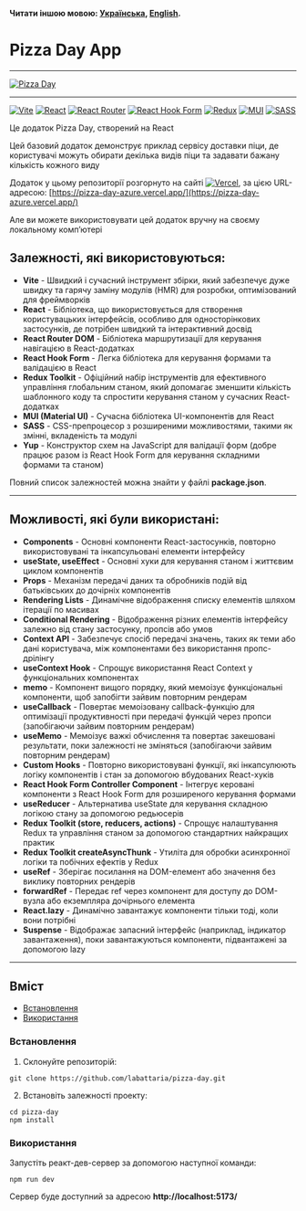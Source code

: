 **Читати іншою мовою: [Українська](README.ukr.md), [English](README.md).**

# Pizza Day App

---

[![Pizza Day](https://i.gyazo.com/7730057de70718294c5ba768d1ed5506.gif)](https://gyazo.com/7730057de70718294c5ba768d1ed5506)

---

[![Vite](https://img.shields.io/badge/vite-%23646CFF.svg?style=for-the-badge&logo=vite&logoColor=white)](#)
[![React](https://img.shields.io/badge/react-%2320232a.svg?style=for-the-badge&logo=react&logoColor=%2361DAFB)](#)
[![React Router](https://img.shields.io/badge/React_Router-CA4245?style=for-the-badge&logo=react-router&logoColor=white)](#)
[![React Hook Form](https://img.shields.io/badge/React%20Hook%20Form-%23EC5990.svg?style=for-the-badge&logo=reacthookform&logoColor=white)](#)
[![Redux](https://img.shields.io/badge/redux-%23593d88.svg?style=for-the-badge&logo=redux&logoColor=white)](#)
[![MUI](https://img.shields.io/badge/MUI-%230081CB.svg?style=for-the-badge&logo=mui&logoColor=white)](#)
[![SASS](https://img.shields.io/badge/SASS-hotpink.svg?style=for-the-badge&logo=SASS&logoColor=white)](#)

Це додаток Pizza Day, створений на React

Цей базовий додаток демонструє приклад сервісу доставки піци, де користувачі можуть обирати декілька видів піци та задавати бажану кількість кожного виду

Додаток у цьому репозиторії розгорнуто на сайтi [![Vercel](https://img.shields.io/badge/vercel-%23000000.svg?style=for-the-badge&logo=vercel&logoColor=white)](#), за цією URL-адресою: [https://pizza-day-azure.vercel.app/](https://pizza-day-azure.vercel.app/)

Але ви можете використовувати цей додаток вручну на своєму локальному комп’ютері

## Залежностi, якi використовуються:

- **Vite** - Швидкий і сучасний інструмент збірки, який забезпечує дуже швидку та гарячу заміну модулів (HMR) для розробки, оптимізований для фреймворків
- **React** - Бібліотека, що використовується для створення користувацьких інтерфейсів, особливо для односторінкових застосунків, де потрібен швидкий та інтерактивний досвід
- **React Router DOM** - Бібліотека маршрутизації для керування навігацією в React-додатках
- **React Hook Form** - Легка бібліотека для керування формами та валідацією в React
- **Redux Toolkit** - Офіційний набір інструментів для ефективного управління глобальним станом, який допомагає зменшити кількість шаблонного коду та спростити керування станом у сучасних React-додатках
- **MUI (Material UI)** - Сучасна бібліотека UI-компонентів для React
- **SASS** - CSS-препроцесор з розширеними можливостями, такими як змінні, вкладеність та модулi
- **Yup** - Конструктор схем на JavaScript для валідації форм (добре працює разом із React Hook Form для керування складними формами та станом)

Повний список залежностей можна знайти у файлі **package.json**.

---

## Можливостi, якi були використані:

- **Components** - Основні компоненти React-застосунків, повторно використовувані та інкапсульовані елементи інтерфейсу
- **useState, useEffect** - Основні хуки для керування станом і життєвим циклом компонентів
- **Props** - Механізм передачі даних та обробників подій від батьківських до дочірніх компонентів
- **Rendering Lists** - Динамічне відображення списку елементів шляхом ітерації по масивах
- **Conditional Rendering** - Відображення різних елементів інтерфейсу залежно від стану застосунку, пропсів або умов
- **Context API** - Забезпечує спосіб передачі значень, таких як теми або дані користувача, між компонентами без використання пропс-дрiлінгу
- **useContext Hook** - Спрощує використання React Context у функціональних компонентах
- **memo** - Компонент вищого порядку, який мемоізує функціональні компоненти, щоб запобігти зайвим повторним рендерам
- **useCallback** - Повертає мемоізовану callback-функцію для оптимізації продуктивності при передачі функцій через пропси (запобігаючи зайвим повторним рендерам)
- **useMemo** - Мемоізує важкi обчислення та повертає закешовані результати, поки залежності не зміняться (запобігаючи зайвим повторним рендерам)
- **Custom Hooks** - Повторно використовувані функції, які інкапсулюють логіку компонентів і стан за допомогою вбудованих React-хуків
- **React Hook Form Controller Component** - Інтегрує керовані компоненти з React Hook Form для розширеного керування формами
- **useReducer** - Альтернатива useState для керування складною логікою стану за допомогою редьюсерів
- **Redux Toolkit (store, reducers, actions)** - Спрощує налаштування Redux та управління станом за допомогою стандартних найкращих практик
- **Redux Toolkit createAsyncThunk** - Утиліта для обробки асинхронної логіки та побічних ефектів у Redux
- **useRef** - Зберігає посилання на DOM-елемент або значення без виклику повторних рендерів
- **forwardRef** - Передає ref через компонент для доступу до DOM-вузла або екземпляра дочірнього елемента
- **React.lazy** - Динамічно завантажує компоненти тільки тоді, коли вони потрібні
- **Suspense** - Відображає запасний інтерфейс (наприклад, індикатор завантаження), поки завантажуються компоненти, підвантажені за допомогою lazy

---

## Вміст

- [Встановлення](#Встановлення)
- [Використання](#Використання)

### Встановлення

1. Склонуйте репозиторій:

```shell
git clone https://github.com/labattaria/pizza-day.git
```

2. Встановіть залежності проекту:

```shell
cd pizza-day
npm install
```

### Використання

Запустіть реакт-дев-сервер за допомогою наступної команди:

```shell
npm run dev
```

Сервер буде доступний за адресою **http://localhost:5173/**

